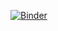 [![Binder](https://mybinder.org/badge_logo.svg)](https://mybinder.org/v2/gh/SergioHdezG/TallerSegmentacionMOVA/HEAD)
